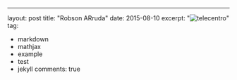 ---
layout: post
title:  "Robson ARruda"
date:   2015-08-10
excerpt: "![telecentro](https://cdn.rawgit.com/arrudaRobson/moon/44b5eb99/assets/img/telecentro.jpeg)"
tag:
- markdown 
- mathjax
- example
- test
- jekyll
comments: true
